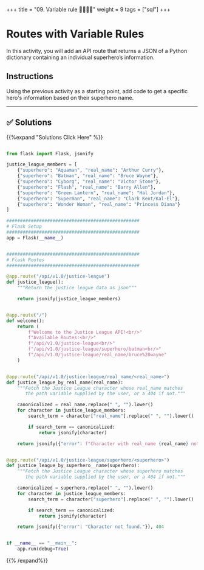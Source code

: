 +++
title = "09. Variable rule 👩‍🎓👨‍🎓"
weight = 9
tags = ["sql"] 
+++


# Routes with Variable Rules

In this activity, you will add an API route that returns a JSON of a Python dictionary containing an individual superhero’s information.

## Instructions

Using the previous activity as a starting point, add code to get a specific hero's information based on their superhero name.

---

## ✅ Solutions
{{%expand "Solutions Click Here" %}}
```python

from flask import Flask, jsonify

justice_league_members = [
    {"superhero": "Aquaman", "real_name": "Arthur Curry"},
    {"superhero": "Batman", "real_name": "Bruce Wayne"},
    {"superhero": "Cyborg", "real_name": "Victor Stone"},
    {"superhero": "Flash", "real_name": "Barry Allen"},
    {"superhero": "Green Lantern", "real_name": "Hal Jordan"},
    {"superhero": "Superman", "real_name": "Clark Kent/Kal-El"},
    {"superhero": "Wonder Woman", "real_name": "Princess Diana"}
]

#################################################
# Flask Setup
#################################################
app = Flask(__name__)


#################################################
# Flask Routes
#################################################

@app.route("/api/v1.0/justice-league")
def justice_league():
    """Return the justice league data as json"""

    return jsonify(justice_league_members)


@app.route("/")
def welcome():
    return (
        f"Welcome to the Justice League API!<br/>"
        f"Available Routes:<br/>"
        f"/api/v1.0/justice-league<br/>"
        f"/api/v1.0/justice-league/superhero/batman<br/>"
        f"/api/v1.0/justice-league/real_name/bruce%20wayne"
    )


@app.route("/api/v1.0/justice-league/real_name/<real_name>")
def justice_league_by_real_name(real_name):
    """Fetch the Justice League character whose real_name matches
       the path variable supplied by the user, or a 404 if not."""

    canonicalized = real_name.replace(" ", "").lower()
    for character in justice_league_members:
        search_term = character["real_name"].replace(" ", "").lower()

        if search_term == canonicalized:
            return jsonify(character)

    return jsonify({"error": f"Character with real_name {real_name} not found."}), 404


@app.route("/api/v1.0/justice-league/superhero/<superhero>")
def justice_league_by_superhero__name(superhero):
    """Fetch the Justice League character whose superhero matches
       the path variable supplied by the user, or a 404 if not."""

    canonicalized = superhero.replace(" ", "").lower()
    for character in justice_league_members:
        search_term = character["superhero"].replace(" ", "").lower()

        if search_term == canonicalized:
            return jsonify(character)

    return jsonify({"error": "Character not found."}), 404


if __name__ == "__main__":
    app.run(debug=True)

```
{{% /expand%}}